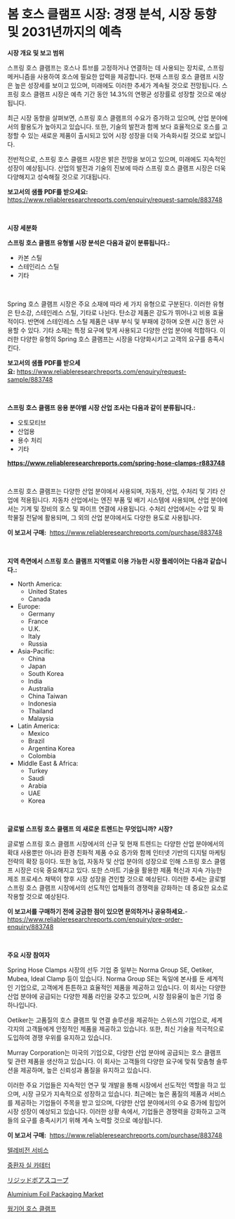 <p><h1>봄 호스 클램프 시장: 경쟁 분석, 시장 동향 및 2031년까지의 예측</h1></p><p><strong>시장 개요 및 보고 범위</strong></p>
<p><p>스프링 호스 클램프는 호스나 튜브를 고정하거나 연결하는 데 사용되는 장치로, 스프링 메커니즘을 사용하여 호스에 필요한 압력을 제공합니다. 현재 스프링 호스 클램프 시장은 높은 성장세를 보이고 있으며, 미래에도 이러한 추세가 계속될 것으로 전망됩니다. 스프링 호스 클램프 시장은 예측 기간 동안 14.3%의 연평균 성장률로 성장할 것으로 예상됩니다.</p><p>최근 시장 동향을 살펴보면, 스프링 호스 클램프의 수요가 증가하고 있으며, 산업 분야에서의 활용도가 높아지고 있습니다. 또한, 기술의 발전과 함께 보다 효율적으로 호스를 고정할 수 있는 새로운 제품이 출시되고 있어 시장 성장을 더욱 가속화시킬 것으로 보입니다.</p><p>전반적으로, 스프링 호스 클램프 시장은 밝은 전망을 보이고 있으며, 미래에도 지속적인 성장이 예상됩니다. 산업의 발전과 기술의 진보에 따라 스프링 호스 클램프 시장은 더욱 다양해지고 성숙해질 것으로 기대됩니다.</p></p>
<p><strong>보고서의 샘플 PDF를 받으세요:</strong> <a href="https://www.reliableresearchreports.com/enquiry/request-sample/883748">https://www.reliableresearchreports.com/enquiry/request-sample/883748</a></p>
<p>&nbsp;</p>
<p><strong>시장 세분화</strong></p>
<p><strong>스프링 호스 클램프 유형별 시장 분석은 다음과 같이 분류됩니다.:</strong></p>
<p><ul><li>카본 스틸</li><li>스테인리스 스틸</li><li>기타</li></ul></p>
<p>&nbsp;</p>
<p><p>Spring 호스 클램프 시장은 주요 소재에 따라 세 가지 유형으로 구분된다. 이러한 유형은 탄소강, 스테인레스 스틸, 기타로 나뉜다. 탄소강 제품은 강도가 뛰어나고 비용 효율적이다. 반면에 스테인레스 스틸 제품은 내부 부식 및 부패에 강하며 오랜 시간 동안 사용할 수 있다. 기타 소재는 특정 요구에 맞게 사용되고 다양한 산업 분야에 적합하다. 이러한 다양한 유형의 Spring 호스 클램프는 시장을 다양화시키고 고객의 요구를 충족시킨다.</p></p>
<p><strong>보고서의 샘플 PDF를 받으세요:</strong>&nbsp;<a href="https://www.reliableresearchreports.com/enquiry/request-sample/883748">https://www.reliableresearchreports.com/enquiry/request-sample/883748</a></p>
<p>&nbsp;</p>
<p><strong> 스프링 호스 클램프 응용 분야별 시장 산업 조사는 다음과 같이 분류됩니다.:</strong></p>
<p><ul><li>오토모티브</li><li>산업용</li><li>용수 처리</li><li>기타</li></ul></p>
<p><strong><a href="https://www.reliableresearchreports.com/spring-hose-clamps-r883748">https://www.reliableresearchreports.com/spring-hose-clamps-r883748</a></strong></p>
<p>&nbsp;</p>
<p><p>스프링 호스 클램프는 다양한 산업 분야에서 사용되며, 자동차, 산업, 수처리 및 기타 산업에 적용됩니다. 자동차 산업에서는 엔진 부품 및 배기 시스템에 사용되며, 산업 분야에서는 기계 및 장비의 호스 및 파이프 연결에 사용됩니다. 수처리 산업에서는 수압 및 화학물질 전달에 활용되며, 그 외의 산업 분야에서도 다양한 용도로 사용됩니다.</p></p>
<p><strong>이 보고서 구매:</strong>&nbsp; <a href="https://www.reliableresearchreports.com/purchase/883748">https://www.reliableresearchreports.com/purchase/883748</a></p>
<p>&nbsp;</p>
<p><strong>지역 측면에서 스프링 호스 클램프 지역별로 이용 가능한 시장 플레이어는 다음과 같습니다.:</strong></p>
<p><ul>
    <li>
        North America:
        <ul>
            <li>United States</li>
            <li>Canada</li>
        </ul>
    </li>
    <li>
        Europe:
        <ul>
            <li>Germany</li>
            <li>France</li>
            <li>U.K.</li>
            <li>Italy</li>
            <li>Russia</li>
        </ul>
    </li>
    <li>
        Asia-Pacific:
        <ul>
            <li>China</li>
            <li>Japan</li>
            <li>South Korea</li>
            <li>India</li>
            <li>Australia</li>
            <li>China Taiwan</li>
            <li>Indonesia</li>
            <li>Thailand</li>
            <li>Malaysia</li>
        </ul>
    </li>
    <li>
        Latin America:
        <ul>
            <li>Mexico</li>
            <li>Brazil</li>
            <li>Argentina Korea</li>
            <li>Colombia</li>
        </ul>
    </li>
    <li>
        Middle East & Africa:
        <ul>
            <li>Turkey</li>
            <li>Saudi</li>
            <li>Arabia</li>
            <li>UAE</li>
            <li>Korea</li>
        </ul>
    </li>
    </ul></p>
<p>&nbsp;</p>
<p><strong>글로벌 스프링 호스 클램프 의 새로운 트렌드는 무엇입니까? 시장?</strong></p>
<p><p>글로벌 스프링 호스 클램프 시장에서의 신규 및 현재 트렌드는 다양한 산업 분야에서의 확대 사용뿐만 아니라 환경 친화적 제품 수요 증가와 함께 인터넷 기반의 디지털 마케팅 전략의 확장 등이다. 또한 농업, 자동차 및 산업 분야의 성장으로 인해 스프링 호스 클램프 시장은 더욱 중요해지고 있다. 또한 스마트 기술을 활용한 제품 혁신과 지속 가능한 제조 프로세스 채택이 향후 시장 성장을 견인할 것으로 예상된다. 이러한 추세는 글로벌 스프링 호스 클램프 시장에서의 선도적인 업체들의 경쟁력을 강화하는 데 중요한 요소로 작용할 것으로 예상된다.</p></p>
<p><strong>이 보고서를 구매하기 전에 궁금한 점이 있으면 문의하거나 공유하세요.</strong>- <a href="https://www.reliableresearchreports.com/enquiry/pre-order-enquiry/883748">https://www.reliableresearchreports.com/enquiry/pre-order-enquiry/883748</a></p>
<p>&nbsp;</p>
<p><strong>주요 시장 참여자</strong></p>
<p><p>Spring Hose Clamps 시장의 선두 기업 중 일부는 Norma Group SE, Oetiker, Mubea, Ideal Clamp 등이 있습니다. Norma Group SE는 독일에 본사를 둔 세계적인 기업으로, 고객에게 튼튼하고 효율적인 제품을 제공하고 있습니다. 이 회사는 다양한 산업 분야에 공급되는 다양한 제품 라인을 갖추고 있으며, 시장 점유율이 높은 기업 중 하나입니다.</p><p>Oetiker는 고품질의 호스 클램프 및 연결 솔루션을 제공하는 스위스의 기업으로, 세계 각지의 고객들에게 안정적인 제품을 제공하고 있습니다. 또한, 최신 기술을 적극적으로 도입하여 경쟁 우위를 유지하고 있습니다.</p><p>Murray Corporation는 미국의 기업으로, 다양한 산업 분야에 공급되는 호스 클램프 및 관련 제품을 생산하고 있습니다. 이 회사는 고객들의 다양한 요구에 맞춰 맞춤형 솔루션을 제공하며, 높은 신뢰성과 품질을 유지하고 있습니다.</p><p>이러한 주요 기업들은 지속적인 연구 및 개발을 통해 시장에서 선도적인 역할을 하고 있으며, 시장 규모가 지속적으로 성장하고 있습니다. 최근에는 높은 품질의 제품과 서비스를 제공하는 기업들이 주목을 받고 있으며, 다양한 산업 분야에서의 수요 증가에 힘입어 시장 성장이 예상되고 있습니다. 이러한 상황 속에서, 기업들은 경쟁력을 강화하고 고객들의 요구를 충족시키기 위해 계속 노력할 것으로 예상됩니다.</p></p>
<p><strong>이 보고서 구매:</strong>&nbsp;&nbsp;<a href="https://www.reliableresearchreports.com/purchase/883748">https://www.reliableresearchreports.com/purchase/883748</a></p>
<p><p><a href="https://medium.com/@ethawolf/%ED%85%94%EB%A0%88%EB%B9%84%EC%A0%84-%EC%84%9C%EB%B9%84%EC%8A%A4-%EC%8B%9C%EC%9E%A5-%EA%B2%BD%EC%9F%81-%EB%B6%84%EC%84%9D-%EC%8B%9C%EC%9E%A5-%ED%8A%B8%EB%A0%8C%EB%93%9C-%EB%B0%8F-2031%EB%85%84%EA%B9%8C%EC%A7%80%EC%9D%98-%EC%98%88%EC%B8%A1-46244e9a3a82">텔레비전 서비스</a></p><p><a href="https://medium.com/@margrethowe2016/nicu-%EC%B9%B4%ED%85%8C%ED%84%B0-%EC%8B%9C%EC%9E%A5-%EA%B7%9C%EB%AA%A8-cagr-%ED%8A%B8%EB%A0%8C%EB%93%9C-2024-2030-fed29e361182">중환자 실 카테터</a></p><p><a href="https://medium.com/@pedrogers56456/%E5%8E%B3%E6%A0%BC%E3%81%AA%E3%83%9C%E3%83%AC%E3%82%B9%E3%82%B3%E3%83%BC%E3%83%97%E5%B8%82%E5%A0%B4%E5%88%86%E6%9E%90-%E3%81%9D%E3%81%AEcagr-%E5%B8%82%E5%A0%B4%E3%82%BB%E3%82%B0%E3%83%A1%E3%83%B3%E3%83%86%E3%83%BC%E3%82%B7%E3%83%A7%E3%83%B3-%E3%81%8A%E3%82%88%E3%81%B3%E4%B8%96%E7%95%8C%E3%81%AE%E6%A5%AD%E7%95%8C%E6%A6%82%E8%A6%81-e6e03992b45c">リジッドボアスコープ</a></p><p><a href="https://github.com/nicoletavirag/Market-Research-Report-List-2/blob/main/aluminium-foil-packaging-market.md">Aluminium Foil Packaging Market</a></p><p><a href="https://github.com/LanceOlsotn8978/Market-Research-Report-List-1/blob/main/501749223646.md">웜기어 호스 클램프</a></p></p>
